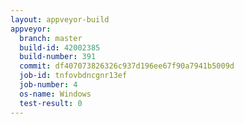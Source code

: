 ```yaml
---
layout: appveyor-build
appveyor:
  branch: master
  build-id: 42002385
  build-number: 391
  commit: df407073826326c937d196ee67f90a7941b5009d
  job-id: tnfovbdncgnr13ef
  job-number: 4
  os-name: Windows
  test-result: 0
---
```

